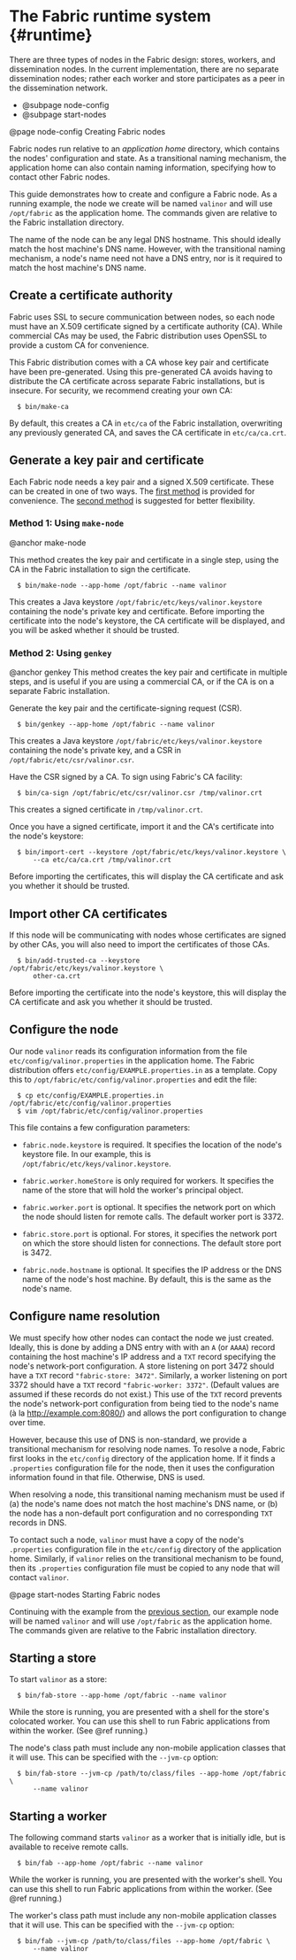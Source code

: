The Fabric runtime system {#runtime}
=========================
There are three types of nodes in the Fabric design: stores, workers,
and dissemination nodes. In the current implementation, there are no
separate dissemination nodes; rather each worker and store participates
as a peer in the dissemination network.

  * @subpage node-config
  * @subpage start-nodes


@page node-config Creating Fabric nodes

Fabric nodes run relative to an _application home_ directory, which
contains the nodes' configuration and state. As a transitional naming
mechanism, the application home can also contain naming information,
specifying how to contact other Fabric nodes.

This guide demonstrates how to create and configure a Fabric node.  As a
running example, the node we create will be named `valinor` and will use
`/opt/fabric` as the application home. The commands given are relative
to the Fabric installation directory.

The name of the node can be any legal DNS hostname. This should ideally
match the host machine's DNS name. However, with the transitional naming
mechanism, a node's name need not have a DNS entry, nor is it required
to match the host machine's DNS name.


Create a certificate authority
------------------------------
Fabric uses SSL to secure communication between nodes, so each node must
have an X.509 certificate signed by a certificate authority (CA). While
commercial CAs may be used, the Fabric distribution uses OpenSSL to
provide a custom CA for convenience.

This Fabric distribution comes with a CA whose key pair and certificate
have been pre-generated. Using this pre-generated CA avoids having to
distribute the CA certificate across separate Fabric installations, but
is insecure. For security, we recommend creating your own CA:
~~~
  $ bin/make-ca
~~~
By default, this creates a CA in `etc/ca` of the Fabric installation,
overwriting any previously generated CA, and saves the CA certificate in
`etc/ca/ca.crt`.


Generate a key pair and certificate
-----------------------------------
Each Fabric node needs a key pair and a signed X.509 certificate.  These
can be created in one of two ways.  The [first method](#make-node) is
provided for convenience.  The [second method](#genkey) is suggested for
better flexibility.

### Method 1: Using `make-node`
@anchor make-node

This method creates the key pair and certificate in a single step, using
the CA in the Fabric installation to sign the certificate.
~~~
  $ bin/make-node --app-home /opt/fabric --name valinor
~~~
This creates a Java keystore `/opt/fabric/etc/keys/valinor.keystore`
containing the node's private key and certificate. Before importing the
certificate into the node's keystore, the CA certificate will be
displayed, and you will be asked whether it should be trusted.

### Method 2: Using `genkey`
@anchor genkey
This method creates the key pair and certificate in multiple steps, and
is useful if you are using a commercial CA, or if the CA is on a
separate Fabric installation.

Generate the key pair and the certificate-signing request (CSR).
~~~
  $ bin/genkey --app-home /opt/fabric --name valinor
~~~
This creates a Java keystore `/opt/fabric/etc/keys/valinor.keystore`
containing the node's private key, and a CSR in
`/opt/fabric/etc/csr/valinor.csr`.

Have the CSR signed by a CA. To sign using Fabric's CA facility:
~~~
  $ bin/ca-sign /opt/fabric/etc/csr/valinor.csr /tmp/valinor.crt
~~~
This creates a signed certificate in `/tmp/valinor.crt`.

Once you have a signed certificate, import it and the CA's certificate
into the node's keystore:
~~~
  $ bin/import-cert --keystore /opt/fabric/etc/keys/valinor.keystore \
      --ca etc/ca/ca.crt /tmp/valinor.crt
~~~
Before importing the certificates, this will display the CA certificate
and ask you whether it should be trusted.


Import other CA certificates
----------------------------
If this node will be communicating with nodes whose certificates are
signed by other CAs, you will also need to import the certificates of
those CAs.
~~~
  $ bin/add-trusted-ca --keystore /opt/fabric/etc/keys/valinor.keystore \
      other-ca.crt
~~~
Before importing the certificate into the node's keystore, this will
display the CA certificate and ask you whether it should be trusted.


Configure the node
------------------
Our node `valinor` reads its configuration information from the file
`etc/config/valinor.properties` in the application home. The Fabric
distribution offers `etc/config/EXAMPLE.properties.in` as a template.
Copy this to `/opt/fabric/etc/config/valinor.properties` and edit the
file:
~~~
  $ cp etc/config/EXAMPLE.properties.in /opt/fabric/etc/config/valinor.properties
  $ vim /opt/fabric/etc/config/valinor.properties
~~~

This file contains a few configuration parameters:
  * `fabric.node.keystore` is required. It specifies the location of the
    node's keystore file. In our example, this is
    `/opt/fabric/etc/keys/valinor.keystore`.

  * `fabric.worker.homeStore` is only required for workers. It specifies
    the name of the store that will hold the worker's principal object.

  * `fabric.worker.port` is optional. It specifies the network port on
    which the node should listen for remote calls. The default worker
    port is 3372.

  * `fabric.store.port` is optional. For stores, it specifies the
    network port on which the store should listen for connections. The
    default store port is 3472.

  * `fabric.node.hostname` is optional. It specifies the IP address or
    the DNS name of the node's host machine. By default, this is the
    same as the node's name.


Configure name resolution
-------------------------
We must specify how other nodes can contact the node we just created.
Ideally, this is done by adding a DNS entry with with an `A` (or `AAAA`)
record containing the host machine's IP address and a `TXT` record
specifying the node's network-port configuration. A store listening on
port 3472 should have a `TXT` record `"fabric-store: 3472"`. Similarly, a
worker listening on port 3372 should have a `TXT` record `"fabric-worker:
3372"`. (Default values are assumed if these records do not exist.) This
use of the `TXT` record prevents the node's network-port configuration
from being tied to the node's name (à la http://example.com:8080/) and
allows the port configuration to change
over time.

However, because this use of DNS is non-standard, we provide a
transitional mechanism for resolving node names. To resolve a node,
Fabric first looks in the `etc/config` directory of the application
home. If it finds a `.properties` configuration file for the node, then
it uses the configuration information found in that file. Otherwise, DNS
is used.

When resolving a node, this transitional naming mechanism must be used
if (a) the node's name does not match the host machine's DNS name, or
(b) the node has a non-default port configuration and no corresponding
`TXT` records in DNS.

To contact such a node, `valinor` must have a copy of the node's
`.properties` configuration file in the `etc/config` directory of the
application home. Similarly, if `valinor` relies on the transitional
mechanism to be found, then its `.properties` configuration file must be
copied to any node that will contact `valinor`.


@page start-nodes Starting Fabric nodes

Continuing with the example from the [previous section](#node-config),
our example node will be named `valinor` and will use `/opt/fabric` as
the application home. The commands given are relative to the Fabric
installation directory.

Starting a store
----------------
To start `valinor` as a store:
~~~
  $ bin/fab-store --app-home /opt/fabric --name valinor
~~~
While the store is running, you are presented with a shell for the
store's colocated worker. You can use this shell to run Fabric
applications from within the worker. (See @ref running.)

The node's class path must include any non-mobile application classes
that it will use.  This can be specified with the `--jvm-cp` option:
~~~
  $ bin/fab-store --jvm-cp /path/to/class/files --app-home /opt/fabric \
      --name valinor
~~~

Starting a worker
-----------------
The following command starts `valinor` as a worker that is initially
idle, but is available to receive remote calls.
~~~
  $ bin/fab --app-home /opt/fabric --name valinor
~~~

While the worker is running, you are presented with the worker's shell.
You can use this shell to run Fabric applications from within the
worker. (See @ref running.)

The worker's class path must include any non-mobile application classes
that it will use.  This can be specified with the `--jvm-cp` option:
~~~
  $ bin/fab --jvm-cp /path/to/class/files --app-home /opt/fabric \
      --name valinor
~~~
